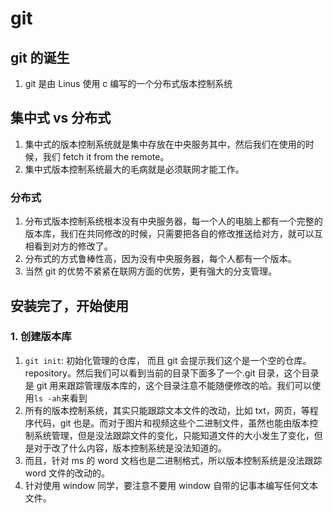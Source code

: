 # git

## git 的诞生

1. git 是由 Linus 使用 c 编写的一个分布式版本控制系统

## 集中式 vs 分布式

1. 集中式的版本控制系统就是集中存放在中央服务其中，然后我们在使用的时候，我们 fetch it from the remote。
2. 集中式版本控制系统最大的毛病就是必须联网才能工作。

### 分布式

1. 分布式版本控制系统根本没有中央服务器，每一个人的电脑上都有一个完整的版本库，我们在共同修改的时候，只需要把各自的修改推送给对方，就可以互相看到对方的修改了。
2. 分布式的方式鲁棒性高，因为没有中央服务器，每个人都有一个版本。
3. 当然 git 的优势不紧紧在联网方面的优势，更有强大的分支管理。

## 安装完了，开始使用

### 1. 创建版本库

1. `git init`: 初始化管理的仓库， 而且 git 会提示我们这个是一个空的仓库。repository。然后我们可以看到当前的目录下面多了一个.git 目录，这个目录是 git 用来跟踪管理版本库的，这个目录注意不能随便修改的哈。我们可以使用`ls -ah`来看到
2. 所有的版本控制系统，其实只能跟踪文本文件的改动，比如 txt，网页，等程序代码，git 也是。而对于图片和视频这些个二进制文件，虽然也能由版本控制系统管理，但是没法跟踪文件的变化，只能知道文件的大小发生了变化，但是对于改了什么内容，版本控制系统是没法知道的。
3. 而且，针对 ms 的 word 文档也是二进制格式，所以版本控制系统是没法跟踪 word 文件的改动的。
4. 针对使用 window 同学，要注意不要用 window 自带的记事本编写任何文本文件。
